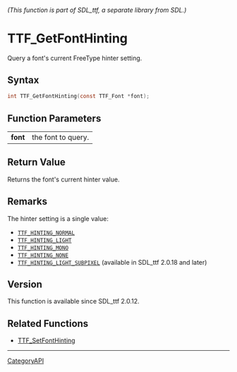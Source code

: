 ###### (This function is part of SDL_ttf, a separate library from SDL.)
# TTF_GetFontHinting

Query a font's current FreeType hinter setting.

## Syntax

```c
int TTF_GetFontHinting(const TTF_Font *font);

```

## Function Parameters

|              |                    |
| ------------ | ------------------ |
| **font**     | the font to query. |

## Return Value

Returns the font's current hinter value.

## Remarks

The hinter setting is a single value:

- [`TTF_HINTING_NORMAL`](TTF_HINTING_NORMAL)
- [`TTF_HINTING_LIGHT`](TTF_HINTING_LIGHT)
- [`TTF_HINTING_MONO`](TTF_HINTING_MONO)
- [`TTF_HINTING_NONE`](TTF_HINTING_NONE)
- [`TTF_HINTING_LIGHT_SUBPIXEL`](TTF_HINTING_LIGHT_SUBPIXEL) (available in
  SDL_ttf 2.0.18 and later)

## Version

This function is available since SDL_ttf 2.0.12.

## Related Functions

* [TTF_SetFontHinting](TTF_SetFontHinting)

----
[CategoryAPI](CategoryAPI)

